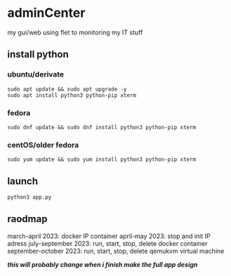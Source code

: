 # adminCenter
my gui/web using flet to monitoring my IT stuff

## install python

### ubuntu/derivate

```fish
sudo apt update && sudo apt upgrade -y
sudo apt install python3 python-pip xterm
```
### fedora

```fish
sudo dnf update && sudo dnf install python3 python-pip xterm
```

### centOS/older fedora

```fish
sudo yum update && sudo yum install python3 python-pip xterm
```

## launch
```bash
python3 app.py
```

## raodmap
march-april 2023: docker IP container
april-may 2023: stop and init IP adress
july-september 2023: run, start, stop, delete docker container
september-october 2023: run, start, stop, delete qemukvm virtual machine

***this will probably change when i finish make the full app design***

